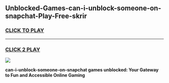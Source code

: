 
## Unblocked-Games-can-i-unblock-someone-on-snapchat-Play-Free-skrir
<h3>
<a href="https://premium76.site?title=can-i-unblock-someone-on-snapchat&ref=20M">CLICK TO PLAY</a></h3>
<hr>

<h3>
<a href="https://premium76.site?title=can-i-unblock-someone-on-snapchat&ref=20M">CLICK 2 PLAY</a>
  
</h3>

<a href="https://premium76.site?title=can-i-unblock-someone-on-snapchat&ref=19M"><img src="https://clearcache.store/games.png"></a>


**can-i-unblock-someone-on-snapchat games unblocked: Your Gateway to Fun and Accessible Online Gaming**
